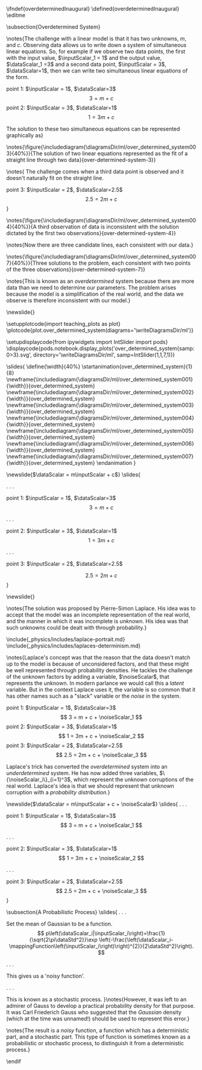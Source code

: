 \ifndef{overdeterminedInaugural}
\defined{overdeterminedInaugural}
\editme

\subsection{Overdetermined System}

\notes{The challenge with a linear model is that it has two unknowns, $m$, and $c$. Observing data allows us to write down a system of simultaneous linear equations. So, for example if we observe two data points, the first with the input value, $\inputScalar_1 = 1$ and the output value, $\dataScalar_1 =3$ and a second data point, $\inputScalar = 3$, $\dataScalar=1$, then we can write two simultaneous linear equations of the form. 

point 1: $\inputScalar = 1$, $\dataScalar=3$
$$3 = m + c$$
point 2: $\inputScalar = 3$, $\dataScalar=1$
$$1 = 3m + c$$

The solution to these two simultaneous equations can be represented graphically as}

\notes{\figure{\includediagram{\diagramsDir/ml/over_determined_system003}{40%}}{The solution of two linear equations represented as the fit of a straight line through two data}{over-determined-system-3}}

\notes{
The challenge comes when a third data point is observed and it doesn't naturally fit on the straight line. 

point 3: $\inputScalar = 2$, $\dataScalar=2.5$
$$2.5 = 2m + c$$
}

\notes{\figure{\includediagram{\diagramsDir/ml/over_determined_system004}{40%}}{A third observation of data is inconsistent with the solution dictated by the first two observations}{over-determined-system-4}}

\notes{Now there are three candidate lines, each consistent with our data.}

\notes{\figure{\includediagram{\diagramsDir/ml/over_determined_system007}{40%}}{Three solutions to the problem, each consistent with two points of the three observations}{over-determined-system-7}}

\notes{This is known as an *overdetermined* system because there are more data than we need to determine our parameters. The problem arises because the model is a simplification of the real world, and the data we observe is therefore inconsistent with our model.}


\newslide{}

\setupplotcode{import teaching_plots as plot}
\plotcode{plot.over_determined_system(diagrams='\writeDiagramsDir/ml')}

\setupdisplaycode{from ipywidgets import IntSlider
import pods}
\displaycode{pods.notebook.display_plots('over_determined_system{samp:0>3}.svg',
                            directory='\writeDiagramsDir/ml', 
                            samp=IntSlider(1,1,7,1))}

\slides{
\define{\width}{40%}
\startanimation{over_determined_system}{1}{8}
\newframe{\includediagram{\diagramsDir/ml/over_determined_system001}{\width}}{over_determined_system}
\newframe{\includediagram{\diagramsDir/ml/over_determined_system002}{\width}}{over_determined_system}
\newframe{\includediagram{\diagramsDir/ml/over_determined_system003}{\width}}{over_determined_system}
\newframe{\includediagram{\diagramsDir/ml/over_determined_system004}{\width}}{over_determined_system}
\newframe{\includediagram{\diagramsDir/ml/over_determined_system005}{\width}}{over_determined_system}
\newframe{\includediagram{\diagramsDir/ml/over_determined_system006}{\width}}{over_determined_system}
\newframe{\includediagram{\diagramsDir/ml/over_determined_system007}{\width}}{over_determined_system}
\endanimation
}


\newslide{$\dataScalar = m\inputScalar + c$}
\slides{

. . . 

point 1: $\inputScalar = 1$, $\dataScalar=3$
$$
3 = m + c
$$

. . .

point 2: $\inputScalar = 3$, $\dataScalar=1$
$$
1 = 3m + c
$$

. . . 

point 3: $\inputScalar = 2$, $\dataScalar=2.5$

$$2.5 = 2m + c$$}

\newslide{}

\notes{The solution was proposed by Pierre-Simon Laplace. His idea was to accept that the model was an incomplete representation of the real world, and the manner in which it was incomplete is *unknown*. His idea was that such unknowns could be dealt with through probability.}

\include{_physics/includes/laplace-portrait.md}
\include{_physics/includes/laplaces-determinism.md}

\notes{Laplace's concept was that the reason that the data doesn't match up to the model is because of unconsidered factors, and that these might be well represented through probability densities. He tackles the challenge of the unknown factors by adding a variable, $\noiseScalar$, that represents the unknown. In modern parlance we would call this a *latent* variable. But in the context Laplace uses it, the variable is so common that it has other names such as a "slack" variable or the *noise* in the system.

point 1: $\inputScalar = 1$, $\dataScalar=3$
$$
3 = m + c + \noiseScalar_1
$$
point 2: $\inputScalar = 3$, $\dataScalar=1$
$$
1 = 3m + c + \noiseScalar_2
$$
point 3: $\inputScalar = 2$, $\dataScalar=2.5$
$$
2.5 = 2m + c + \noiseScalar_3
$$

Laplace's trick has converted the *overdetermined* system into an *underdetermined* system. He has now added three variables, $\{\noiseScalar_i\}_{i=1}^3$, which represent the unknown corruptions of the real world. Laplace's idea is that we should represent that unknown corruption with a *probability distribution*.}

\newslide{$\dataScalar = m\inputScalar + c + \noiseScalar$}
\slides{
. . . 

point 1: $\inputScalar = 1$, $\dataScalar=3$
$$
3 = m + c + \noiseScalar_1
$$

. . .

point 2: $\inputScalar = 3$, $\dataScalar=1$
$$
1 = 3m + c + \noiseScalar_2
$$

. . . 

point 3: $\inputScalar = 2$, $\dataScalar=2.5$
$$
2.5 = 2m + c + \noiseScalar_3
$$
}

\subsection{A Probabilistic Process}
\slides{
. . .

Set the mean of Gaussian to be a function.
$$
p\left(\dataScalar_i|\inputScalar_i\right)=\frac{1}{\sqrt{2\pi\dataStd^2}}\exp \left(-\frac{\left(\dataScalar_i-\mappingFunction\left(\inputScalar_i\right)\right)^{2}}{2\dataStd^2}\right).
$$

. . .

This gives us a 'noisy function'.

. . .

This is known as a stochastic process.
}\notes{However, it was left to an admirer of Gauss to develop a practical probability density for that purpose. It was Carl Friederich Gauss who suggested that the *Gaussian* density (which at the time was unnamed!) should be used to represent this error.}

\notes{The result is a *noisy* function, a function which has a deterministic part, and a stochastic part. This type of function is sometimes known as a probabilistic or stochastic process, to distinguish it from a deterministic process.}

\endif
